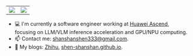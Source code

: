 <table style="border: none;">
  <tr>
    <td>
        <img src="https://github-readme-stats.vercel.app/api?username=shen-shanshan&count_private=true&show_icons=true&theme=transparent&hide_border=true">
    </td>
    <td>
        <img src="https://github-readme-stats.vercel.app/api/top-langs/?username=shen-shanshan&count_private=true&layout=compact&theme=transparent&hide_border=true&size_weight=0.5&count_weight=0.5&hide=Jupyter&langs_count=8&exclude_repo=shen-shanshan.github.io">
    </td>
  </tr>
</table>

- 💻 I'm currently a software engineer working at [<u>Huawei Ascend</u>](https://www.hiascend.com/), focusing on LLM/VLM inference acceleration and GPU/NPU computing.
- 📫 Contact me: [<u>shanshanshen333@gmail.com</u>](shanshanshen333@gmail.com).
- 📖 My blogs: [<u>Zhihu</u>](https://www.zhihu.com/people/sss-53-26), [<u>shen-shanshan.github.io</u>](https://shen-shanshan.github.io/).

